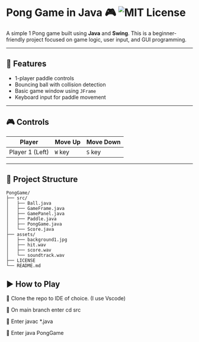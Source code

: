 # Pong Game in Java 🎮   ![MIT License](https://img.shields.io/badge/License-MIT-blue.svg)

A simple 1 Pong game built using **Java** and **Swing**. This is a beginner-friendly project focused on game logic, user input, and GUI programming.

---

## 🧠 Features

- 1-player paddle controls
- Bouncing ball with collision detection
- Basic game window using `JFrame`
- Keyboard input for paddle movement

---

## 🎮 Controls

| Player | Move Up | Move Down |
|--------|---------|-----------|
| Player 1 (Left) | `W` key | `S` key |

---

## 📁 Project Structure
```
PongGame/
├── src/
│   ├── Ball.java
│   ├── GameFrame.java
│   ├── GamePanel.java
│   ├── Paddle.java
│   ├── PongGame.java
│   └── Score.java
├── assets/
│   ├── background1.jpg
│   ├── hit.wav
│   ├── score.wav
│   └── soundtrack.wav
├── LICENSE
└── README.md
```
## ▶️ How to Play
🔹 Clone the repo to IDE of choice. (I use Vscode)

🔹 On main branch enter cd src

🔹 Enter javac *.java 

🔹 Enter java PongGame

